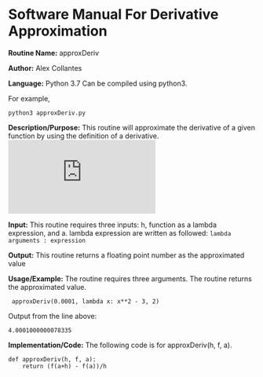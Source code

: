 # Software Manual For Derivative Approximation

**Routine Name:** approxDeriv
 
**Author:** Alex Collantes
 
**Language:** Python 3.7 Can be compiled using python3.

For example,

`python3 approxDeriv.py`

**Description/Purpose:** This routine will approximate the derivative of a given function by using the definition of a derivative. 
![](http://latex.codecogs.com/gif.latex?%5Cinline%20%5Clim%20h%20%5Cto%200%5Cfrac%7Bf%28a%20&plus;%20h%29%20-%20f%28a%29%7D%7Bh%7D)

**Input:** This routine requires three inputs: h, function as a lambda expression, and a. lambda expression are written as followed: ``` lambda arguments : expression ```

**Output:** This routine returns a floating point number as the approximated value

**Usage/Example:** The routine requires three arguments. The routine returns the approximated value.

```
 approxDeriv(0.0001, lambda x: x**2 - 3, 2)
 ```
Output from the line above:

`4.0001000000078335`

**Implementation/Code:** The following code is for approxDeriv(h, f, a).

```
def approxDeriv(h, f, a):
    return (f(a+h) - f(a))/h
```

